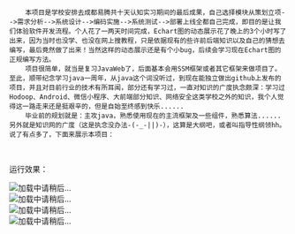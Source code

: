 		本项目是学校安排去成都易腾共十天认知实习期间的最后成果，自己选择模块从策划立项-->需求分析-->系统设计-->编码实施-->系统测试-->部署上线全都自己完成，即目的是让我们体验软件开发流程。个人花了一两天时间完成，Echart图的动态展示花了晚上的3个小时写了出来，因为当时也没学、也没在网上搜教程，只是依据现有的些许前后端知识以及自己的猜想去编写，最后竟然做了出来！当然这样的动态展示还是有个小bug，后续会学习现在Echart图的正规编写方法。
		项目很简单，就当是复习JavaWeb了，后面基本会用SSM框架或者其它框架来做项目了。至此，顺带纪念学习java一周年，从java这个词没听过，到现在能独立做出github上发布的项目，并且对目前行业的技术有所耳闻，部分还有学习过，一直对知识的广度执念颇深：学习过Hodoop、Android、微信小程序、大前端部分知识、网络安全这类学校之外的知识，我个人觉得这一路走来还是挺艰辛的，但是自始至终感到快乐......
		毕业前的规划就是：主攻java，熟悉使用现在的主流框架及一些组件，熟悉算法......另外就是知识网的广度（这是执念没办法-(-_-||)-），这算是大纲吧，或者叫指导性纲领hh。说了有点多了，下面来展示本项目：

<br>

运行效果：

<img src="/images/主页.jpg" alt="加载中请稍后..."/>

<br>

<img src="/images/农户信息.jpg" alt="加载中请稍后..."/>

<br>

<img src="/images/农产品信息.jpg" alt="加载中请稍后..."/>  

<br>

<img src="/images/农产品Echart展示.jpg" alt="加载中请稍后..."/> 

<br>